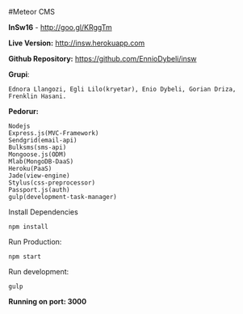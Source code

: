 

#Meteor CMS

**InSw16** - http://goo.gl/KRggTm

**Live Version:** http://insw.herokuapp.com

**Github Repository:** https://github.com/EnnioDybeli/insw


**Grupi**:
```
Ednora Llangozi, Egli Lilo(kryetar), Enio Dybeli, Gorian Driza, Frenklin Hasani.
```
**Pedorur:**  
```
Nodejs
Express.js(MVC-Framework)
Sendgrid(email-api)
Bulksms(sms-api)
Mongoose.js(ODM)
Mlab(MongoDB-DaaS)
Heroku(PaaS)
Jade(view-engine)
Stylus(css-preprocessor)
Passport.js(auth)
gulp(development-task-manager)
```
Install Dependencies
```
npm install
```

Run Production:
```
npm start
```
Run development:

```
gulp
```

**Running on port: 3000**

